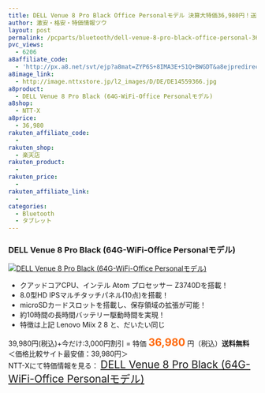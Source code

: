```yaml
---
title: DELL Venue 8 Pro Black Office Personalモデル 決算大特価36,980円！送料無料！
author: 激安・格安・特価情報ツウ
layout: post
permalink: /pcparts/bluetooth/dell-venue-8-pro-black-office-personal-36980.html
pvc_views:
  - 6206
a8affiliate_code:
  - 'http://px.a8.net/svt/ejp?a8mat=ZYP6S+8IMA3E+S1Q+BWGDT&a8ejpredirect=http://nttxstore.jp/_II_DE14559366'
a8image_link:
  - http://image.nttxstore.jp/l2_images/D/DE/DE14559366.jpg
a8product:
  - DELL Venue 8 Pro Black (64G-WiFi-Office Personalモデル)
a8shop:
  - NTT-X
a8price:
  - 36,980
rakuten_affiliate_code:
  - 
rakuten_shop:
  - 楽天店
rakuten_product:
  - 
rakuten_price:
  - 
rakuten_affiliate_link:
  - 
categories:
  - Bluetooth
  - タブレット
---
```

### DELL Venue 8 Pro Black (64G-WiFi-Office Personalモデル)

<div class="img-bg2 img_L">
  <a title="DELL Venue 8 Pro Black (64G-WiFi-Office Personalモデル)" href="http://px.a8.net/svt/ejp?a8mat=ZYP6S+8IMA3E+S1Q+BWGDT&a8ejpredirect=http://nttxstore.jp/_II_DE14559366" target="_blank"><img src="http://i1.wp.com/image.nttxstore.jp/l2_images/D/DE/DE14559366.jpg?resize=120%2C120" border="0" alt="DELL Venue 8 Pro Black (64G-WiFi-Office Personalモデル)" style="border: 0pt none;" data-recalc-dims="1" /></a>
</div>

<!--more-->

  * クアッドコアCPU、インテル Atom プロセッサー Z3740Dを搭載！
  * 8.0型HD IPSマルチタッチパネル(10点)を搭載！
  * microSDカードスロットを搭載し、保存領域の拡張が可能！
  * 約10時間の長時間バッテリー駆動時間を実現！
  * 特徴は上記 Lenovo Miix 2 8 と、だいたい同じ

39,980円(税込)+今だけ:3,000円割引 = 特価 <span style="color: #ff6600; font-size: 150%;"><strong>36,980</strong></span> 円（税込）**送料無料**  
＜価格比較サイト最安値：39,980円＞  
NTT-Xにて特価情報を見る： <span style="font-size: 150%;"><a href="http://px.a8.net/svt/ejp?a8mat=ZYP6S+8IMA3E+S1Q+BWGDT&a8ejpredirect=http://nttxstore.jp/_II_DE14559366" target="_blank">DELL Venue 8 Pro Black (64G-WiFi-Office Personalモデル)</a></p>